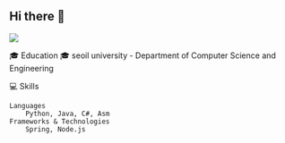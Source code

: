 ## Hi there 👋

<img src="https://capsule-render.vercel.app/api?type=모양&color=색상코드&height=높이&section=header&text=텍스트&fontSize=텍스트크기" />


🎓 Education 🎓
seoil university - Department of Computer Science and Engineering

💻 Skills

    Languages
        Python, Java, C#, Asm
    Frameworks & Technologies
        Spring, Node.js
